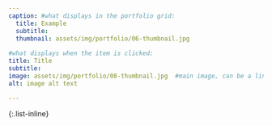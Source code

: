 ```yaml
---
caption: #what displays in the portfolio grid:
  title: Example
  subtitle:
  thumbnail: assets/img/portfolio/06-thumbnail.jpg
  
#what displays when the item is clicked:
title: Title
subtitle:
image: assets/img/portfolio/08-thumbnail.jpg  #main image, can be a link or a file in assets/img/portfolio
alt: image alt text

---
```



{:.list-inline} 

